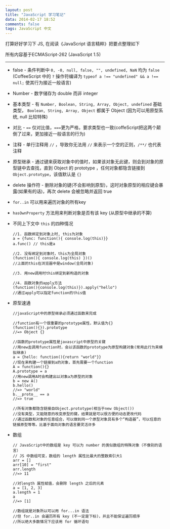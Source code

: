 ```yaml
---
layout: post
title: "JavaScript 学习笔记"
data: 2014-02-17 18:52
comments: false
tags: JavaScript 中文
---
```


打算好好学习下 JS, 在阅读《JavaScript 语言精粹》把要点整理如下

所有内容基于ECMAScript-262 (JavaScript 1.5)

-----------

* false - 条件判断中 `0, -0, null, false, "", undefined, NaN` 均为 `false` (CoffeeScript 中的 `?` 操作符编译为 `typeof a !== "undefined" && a !== null;` 使其行为接近一般语言)

* Number - 数字储存为 double 而非 integer

* 基本类型 - 有 `Number, Boolean, String, Array, Object, undefined` 基础类型， `Boolean, String, Array, Object` 都属于 Object (因为可以用原型系统,  null 比较特殊)

* 对比 - `==` 仅对比值，`===`更为严格，要求类型也一致(coffeScript把这两个颠倒了过来，更加接近一般语言的行为)

* 注释 - 单行注释用 `//` ，导致你无法用 `//` 来表示一个空的正则，`/**/` 也代表注释

* 原型继承 - 通过键来获取对象中的值时，如果该对象无此键，则会到对象的原型链中去查找，直到 Object 的 prototype ，任何对象都隐含链接到 `Object.prototype`，该值默认是 `{}`

* delete 操作符 - 删除对象的键(不会影响到原型)，这时对象原型的相应键会暴露(如果有的话)，再次 delete 会被忽略并返回 true

* `for..in` 可以用来遍历对象的所有key

* `hasOwnProperty` 方法用来判断对象是否有该 key (从原型中继承的不算)

* 不同上下文中 `this` 的四种情况

  ```
  //1. 函数绑定到对象上时, this为对象
  a = {func: function(){ console.log(this)}}
  a.func() // this是a
  
  //2. 没有绑定到对象时，this为全局对象
  (function(){ console.log(this) })()
  //上面的this在浏览器中是window(全局对象)
  
  //3. 用new调用时this绑定到新构造的对象
  
  //4. 函数对象的apply方法
  (function(){console.log(this)}).apply("hello")
  //通过apply可以指定function的this值
  ```

* 原型速通

  ```
  //javaScript中的原型继承必须通过函数来完成
  
  //function有一个很重要的prototype属性，默认值为{}
  (function(){}).prototype
  //=> Object {}
  
  //函数的prototype属性是javascript中原型的关键
  //用new去调用function时，会以该函数的prototype为原型构建对象(常用此行为来模拟继承)
  a = {hello: function(){return "world"}}
  //现在来构建一个链接到a的对象，首先需要一个function
  A = function(){}
  A.prototype = a
  //用new调用A时会构建出以对象a为原型的对象
  b = new A()
  b.hello()
  //=> "world"
  b.__proto__ == a
  //=> true
  
  //所有对象都隐含链接自Object.prototype(相当于new Object())
  //没有类型，又能随意的改变原型的键，结果就是可以很方便的动态更改代码
  //通过函数和对象的任意组合，可以做到同一个原型对象具有多个“构造器”，可以任意的链接原型等等。比基于面向对象的语言要灵活许多
  ```

* 数组

  ```
  // JavaScript中的数组是 key 可以为 number 的类似数组的特殊对象（不像别的语言）
  // JS 中数组可变，数组的 length 属性比最大的整数索引大1
  arr = []
  arr[10] = "first"
  arr.length
  //=> 11
  
  //对length 属性赋值，会删除 length 之后的元素
  a = [1, 2, 3]
  a.length = 1
  a
  //=> [1]
  
  //数组就是对象所以可以用 for...in 语法
  //但 for..in 会遍历所有 key (不一定是下标)，并且不能保证遍历顺序
  //所以绝大多数情况下应该用 for 循环语句
  ```
  
